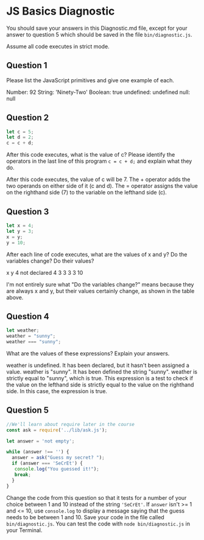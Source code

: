 # JS Basics Diagnostic

You should save your answers in this Diagnostic.md file, except for your answer to
question 5 which should be saved in the file `bin/diagnostic.js`.

Assume all code executes in strict mode.

## Question 1

Please list the JavaScript primitives and give one example of each.

Number: 92
String: 'Ninety-Two'
Boolean: true
undefined: undefined
null: null

## Question 2

```js
let c = 5;
let d = 2;
c = c + d;

```

After this code executes, what is the value of c?  Please identify the operators in the last line of this program `c = c + d;` and explain what they do.

After this code executes, the value of c will be 7. The + operator adds the two
operands on either side of it (c and d). The = operator assigns the value on the
righthand side (7) to the variable on the lefthand side (c).


## Question 3

```js
let x = 4;
let y = 3;
x = y;
y = 10;
```

After each line of code executes, what are the values of x and y?  Do the variables change?  Do their values?

<!-- solution below -->
  x   y
  4   not declared
  4   3
  3   3
  3   10

  I'm not entirely sure what "Do the variables change?" means because they are
  always x and y, but their values certainly change, as shown in the table
  above.

## Question 4

```js
let weather;
weather = "sunny";
weather === "sunny";
```

What are the values of these expressions?  Explain your answers.

weather is undefined. It has been declared, but it hasn't been assigned a value.
weather is "sunny". It has been defined the string "sunny".
weather is strictly equal to "sunny", which is true. This expression is a test
to check if the value on the lefthand side is strictly equal to the value on
the righthand side. In this case, the expression is true.

## Question 5

```js
//We'll learn about require later in the course
const ask = require('../lib/ask.js');

let answer = 'not empty';

while (answer !== '') {
  answer = ask("Guess my secret? ");
  if (answer === 'SeCrEt') {
   console.log("You guessed it!");
   break;
  }
}
```

Change the code from this question so that it tests for a number of your choice
between 1 and 10 instead of the string `'SeCrEt'`.  If `answer` isn't >= 1 and
<= 10, use `console.log` to display a message saying that the guess needs to
be between 1 and 10.  Save your code in the file called `bin/diagnostic.js`.
You can test the code with `node bin/diagnostic.js` in your Terminal.
